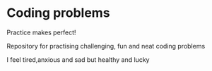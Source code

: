 # Coding problems
Practice makes perfect! 

Repository for practising challenging, fun and neat coding problems


I feel tired,anxious and sad but healthy and lucky
